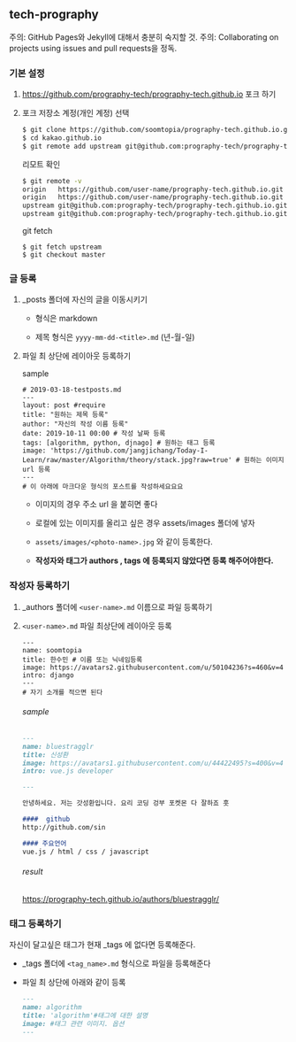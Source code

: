 ## tech-prography 
주의: GitHub Pages와 Jekyll에 대해서 충분히 숙지할 것. 주의: Collaborating on projects using issues and pull requests을 정독.



### 기본 설정 


1. https://github.com/prography-tech/prography-tech.github.io 포크 하기

2. 포크 저장소 계정(개인 계정) 선택

   ```bash
   $ git clone https://github.com/soomtopia/prography-tech.github.io.git
   $ cd kakao.github.io
   $ git remote add upstream git@github.com:prography-tech/prography-tech.github.io.git # 원격 저장소 등록
   ```

   리모트 확인

   ```bash
   $ git remote -v
   origin	https://github.com/user-name/prography-tech.github.io.git (fetch)
   origin	https://github.com/user-name/prography-tech.github.io.git (push)
   upstream	git@github.com:prography-tech/prography-tech.github.io.git (fetch)
   upstream	git@github.com:prography-tech/prography-tech.github.io.git(push)
   ```

   git fetch

   ```
   $ git fetch upstream
   $ git checkout master
   ```



### 글 등록

1. _posts 폴더에 자신의 글을 이동시키기 

    - 형식은 markdown 

    - 제목 형식은  `yyyy-mm-dd-<title>.md`  (년-월-일)

2. 파일 최 상단에 레이아웃 등록하기

    sample

    ```
    # 2019-03-18-testposts.md
    ---
    layout: post #require
    title: "원하는 제목 등록"
    author: "자신의 작성 이름 등록"
    date: 2019-10-11 00:00 # 작성 날짜 등록 
    tags: [algorithm, python, djnago] # 원하는 태그 등록 
    image: 'https://github.com/jangjichang/Today-I-Learn/raw/master/Algorithm/theory/stack.jpg?raw=true' # 원하는 이미지 url 등록 
    ---
    # 이 아래에 마크다운 형식의 포스트를 작성하세요요요
    ```


    - 이미지의 경우 주소 url 을 붙히면 좋다
    - 로컬에 있는 이미지를 올리고 싶은 경우 assets/images 폴더에 넣자
    -  `assets/images/<photo-name>.jpg` 와 같이 등록한다. 

    - __작성자와 태그가 authors , tags 에 등록되지 않았다면 등록 해주어야한다.__



### 작성자 등록하기

1. _authors 폴더에 `<user-name>.md` 이름으로 파일 등록하기

2. `<user-name>.md` 파일 최상단에 레이아웃 등록

   ```
   ---
   name: soomtopia
   title: 한수민 # 이름 또는 닉네임등록 
   image: https://avatars2.githubusercontent.com/u/50104236?s=460&v=4
   intro: django
   ---
   # 자기 소개를 적으면 된다 
   ```

   ###### sample

   ```markdown
   ---
   name: bluestragglr
   title: 신성환
   image: https://avatars1.githubusercontent.com/u/44422495?s=400&v=4
   intro: vue.js developer
   
   ---
   
   안녕하세요. 저는 갓성환입니다. 요리 코딩 겅부 포켓몬 다 잘하죠 훗 
   
   ####  github
   http://github.com/sin
   
   #### 주요언어 
   vue.js / html / css / javascript
   ```

   ###### result

   <https://prography-tech.github.io/authors/bluestragglr/>



### 태그 등록하기 

자신이 달고싶은 태그가 현재 _tags 에 없다면 등록해준다. 

- _tags 폴더에 `<tag_name>.md` 형식으로 파일을 등록해준다

- 파일 최 상단에 아래와 같이 등록

  ```markdown
  ---
  name: algorithm
  title: 'algorithm'#태그에 대한 설명
  image: #태그 관련 이미지. 옵션
  ---
  ```
